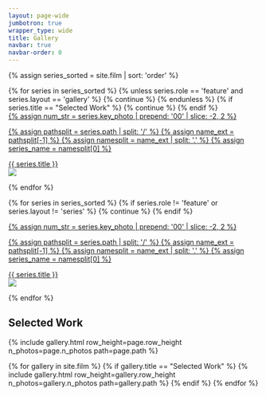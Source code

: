 ```yaml
---
layout: page-wide
jumbotron: true
wrapper_type: wide
title: Gallery
navbar: true
navbar-order: 0
---
```


{% assign series_sorted = site.film | sort: 'order' %}

<div class="feature-gallery-container">
{% for series in series_sorted %}
  {% unless series.role == 'feature' and series.layout == 'gallery' %}
    {% continue %}
  {% endunless %}
  {% if series.title == "Selected Work" %}
    {% continue %}
  {% endif %}

  <div class="gallery-card {{ series.layout }}">
    <a href="{{ series.url }}">
  {% assign num_str = series.key_photo | prepend: '00' | slice: -2, 2 %}

  {% assign pathsplit = series.path | split: '/' %}
  {% assign name_ext = pathsplit[-1] %}
  {% assign namesplit = name_ext | split: '.' %}
  {% assign series_name = namesplit[0] %}
      <div class="title">
        {{ series.title }}
      </div>
      <img src="/assets/img/film/{{ series_name }}/{{ num_str }}.jpg"/>
    </a>
  </div>
{% endfor %}
</div>

{% for series in series_sorted %}
  {% if series.role != 'feature' or series.layout != 'series' %}
    {% continue %}
  {% endif %}

  <div class="gallery-card {{ series.layout }}">
    <a href="{{ series.url }}">
  {% assign num_str = series.key_photo | prepend: '00' | slice: -2, 2 %}

  {% assign pathsplit = series.path | split: '/' %}
  {% assign name_ext = pathsplit[-1] %}
  {% assign namesplit = name_ext | split: '.' %}
  {% assign series_name = namesplit[0] %}
      <div class="title">
        {{ series.title }}
      </div>
      <img src="/assets/img/film/{{ series_name }}/{{ num_str }}.jpg"/>
    </a>
  </div>
{% endfor %}

<h2 id="gallery">Selected Work</h2>
{% include gallery.html row_height=page.row_height n_photos=page.n_photos path=page.path %}

{% for gallery in site.film %}
  {% if gallery.title == "Selected Work" %}
    {% include gallery.html row_height=gallery.row_height n_photos=gallery.n_photos path=gallery.path %}
  {% endif %}
{% endfor %}